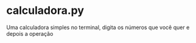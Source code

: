 # calculadora.py
Uma calculadora simples no terminal, digita os números que você quer e depois a operação
